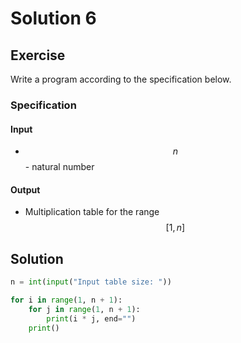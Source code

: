 # Solution 6

## Exercise

Write a program according to the specification below.

### Specification

#### Input

* $$n$$ - natural number

#### Output

* Multiplication table for the range $$[1,n]$$

## Solution

```python
n = int(input("Input table size: "))

for i in range(1, n + 1):
    for j in range(1, n + 1):
        print(i * j, end="")
    print()
```
